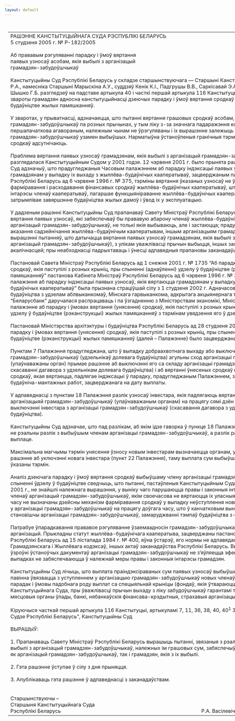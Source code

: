 ```yaml
---
layout: default
---
```


<div style="margin: 0px auto; width: 1000px;">

<div id="flag">

 

</div>

<div id="fixedWidth">

<div id="body">

<div id="columnSpanned">

<div id="content" style="margin: 10px">

<table>
<colgroup>
<col style="width: 100%" />
</colgroup>
<tbody>
<tr class="odd">
<td><div data-align="center" style="text-transform: uppercase;">
Рашэнне Канстытуцыйнага Суда Рэспублікі Беларусь
</div>
<div data-align="center">
5 студзеня 2005 г. № Р-182/2005
</div>
<div data-align="left" style="width: 400px; margin-top: 20px; margin-bottom: 20px;">
Аб прававым рэгуляванні парадку і ўмоў вяртання паявых узносаў асобам, якія выбылі з арганізацый грамадзян-забудоўшчыкаў
</div>
<div data-align="justify">
Канстытуцыйны Суд Рэспублікі Беларусь у складзе старшынствуючага — Старшыні Канстытуцыйнага Суда Васілевіча Р.А., намесніка Старшыні Марыскіна А.У., суддзяў Кенік К.I., Падгрушы В.В., Саркісавай Э.А., Філіпчык Р.І., Шукліна В.З., Шышко Г.Б. разгледзеў на падставе артыкула 40 і часткі першай артыкула 116 Канстытуцыі Рэспублікі Беларусь звароты грамадзян адносна канстытуцыйнасці дзеючых парадку і ўмоў вяртання сродкаў пры спыненні ўдзелу ў будаўніцтве жылых памяшканняў.
</div>
<div data-align="justify">
 
</div>
<div data-align="justify">
У зваротах, у прыватнасці, адзначаецца, што пытанні вяртання грашовых сродкаў асобам, якія выбылі з арганізацый грамадзян-забудоўшчыкаў па розных прычынах, у тым ліку з-за значнага падаражэння кошту будаўніцтва ў параўнанні з першапачаткова агавораным, належным чынам не ўрэгуляваны і іх вырашэнне залежыць ад прыняцця новых грамадзян-забудоўшчыкаў узамен выбыўшых. Нарматыўна ўстаноўленыя гранічныя тэрміны вяртання грашовых сродкаў адсутнічаюць.
</div>
<div data-align="justify">
 
</div>
<div data-align="justify">
Праблема вяртання паявых узносаў грамадзянам, якія выбылі з арганізацый грамадзян-забудоўшчыкаў, ужо разглядалася Канстытуцыйным Судом у 2001 годзе. 12 чэрвеня 2001 г. было прынята рашэнне, у якім Канстытуцыйны Суд адзначыў, што прадугледжаныя Часовым палажэннем аб парадку індэксацыі паявых узносаў, якія вяртаюцца грамадзянам у выпадку іх выхаду з жыллёва-будаўнічых кааператываў, зацверджаным пастановай Кабінета Міністраў Рэспублікі Беларусь ад 6 чэрвеня 1996 г. № 375, тэрміны вяртання ўказаных узносаў не ўлічваюць асаблівасці фарміравання і расходавання фінансавых сродкаў жыллёва-будаўнічых кааператываў, што ўшчамляе правы і законныя інтарэсы членаў кааператываў, пагаршае функцыяніраванне жыллёва-будаўнічых кааператываў як юрыдычных асоб, затрымлівае завяршэнне будаўніцтва жылых дамоў і ўвод іх у эксплуатацыю.
</div>
<div data-align="justify">
 
</div>
<div data-align="justify">
У дадзеным рашэнні Канстытуцыйны Суд прапанаваў Савету Міністраў Рэспублікі Беларусь: вызначыць такі парадак вяртання паявых узносаў, які забяспечваў бы прававую абарону членаў жыллёва-будаўнічых кааператываў, іншых арганізацый грамадзян-забудоўшчыкаў, не толькі якія выбываюць, але і застаюцца; прадугледзець магчымыя механізмы аказання садзейнічання жыллёва-будаўнічым кааператывам, іншым арганізацыям грамадзян-забудоўшчыкаў у вырашэнні пытанняў, што датычацца вяртання паявых узносаў грамадзянам, якія выбылі з членаў кааператыва (іншых арганізацый грамадзян-забудоўшчыкаў), з улікам уважлівасці прычын выбыцця, іншых заслугоўваючых увагі акалічнасцей; пры неабходнасці падрыхтаваць і ўнесці адпаведныя прапановы заканадаўцу.
</div>
<div data-align="justify">
 
</div>
<div data-align="justify">
Пастановай Савета Міністраў Рэспублікі Беларусь ад 1 снежня 2001 г. № 1735 “Аб парадку і ўмовах вяртання (унясення) сродкаў, якія паступілі з розных крыніц, пры спыненні (аднаўленні) удзелу ў будаўніцтве (рэканструкцыі) жылых памяшканняў” пастанова Кабінета Міністраў Рэспублікі Беларусь ад 6 чэрвеня 1996 г. № 375 “Аб зацвярджэнні Часовага палажэння аб парадку індэксацыі паявых узносаў, якія вяртаюцца грамадзянам у выпадку іх выхаду з жыллёва-будаўнічых кааператываў” была прызнана страціўшай сілу з 1 студзеня 2002 г. Адначасова Міністэрству архітэктуры і будаўніцтва з удзелам аблвыканкомаў, Мінскага гарвыканкома, адкрытага акцыянернага таварыства “Ашчадны банк “Беларусбанк” даручалася распрацаваць і па ўзгадненню з Міністэрствам эканомікі, Міністэрствам фінансаў зацвердзіць палажэнне аб парадку і ўмовах вяртання (унясення) сродкаў, якія паступілі з розных крыніц, пры спыненні (аднаўленні) удзелу ў будаўніцтве (рэканструкцыі) жылых памяшканняў з тэрмінам увядзення яго ў дзеянне з 1 студзеня 2002 г.
</div>
<div data-align="justify">
 
</div>
<div data-align="justify">
Пастановай Міністэрства архітэктуры і будаўніцтва Рэспублікі Беларусь ад 28 студзеня 2002 г. № 3 Палажэнне аб парадку і ўмовах вяртання (унясення) сродкаў, якія паступілі з розных крыніц, пры спыненні (аднаўленні) удзелу ў будаўніцтве (рэканструкцыі) жылых памяшканняў (далей – Палажэнне) было зацверджана.
</div>
<div data-align="justify">
 
</div>
<div data-align="justify">
Пунктам 7 Палажэння прадугледжана, што ў выпадку добраахвотнага выхаду або выключэння інвестара з арганізацыі грамадзян-забудоўшчыкаў (удзельнікаў долевага будаўніцтва) агульны сход арганізацыі грамадзян-забудоўшчыкаў (упаўнаважаны орган) прымае рашэнне аб выключэнні яго са складу арганізацыі грамадзян-забудоўшчыкаў (аб скасаванні дагавора з удзельнікам долевага будаўніцтва) і аб вяртанні ўнесеных сродкаў па прыналежнасці. Сума сродкаў, якая вяртаецца, падлягае індэксацыі ў парадку, прадугледжаным Палажэннем, з улікам індэкса змянення кошту будаўніча-мантажных работ, зацверджанага на дату выплаты.
</div>
<div data-align="justify">
 
</div>
<div data-align="justify">
У адпаведнасці з пунктам 18 Палажэння разлік узносаў інвестара, якія падлягаюць вяртанню, зацвярджаецца арганізацыяй грамадзян-забудоўшчыкаў (упаўнаважаным органам) на працягу сямі дзён пасля прыняцця рашэння аб выключэнні інвестара з арганізацыі грамадзян-забудоўшчыкаў (скасавання дагавора з удзельнікам долевага будаўніцтва).
</div>
<div data-align="justify">
 
</div>
<div data-align="justify">
Канстытуцыйны Суд адзначае, што пад разлікам, аб якім ідзе гаворка ў пункце 18 Палажэння, на практыцы разумеецца не рэальны разлік з выбыўшым членам арганізацыі грамадзян-забудоўшчыкаў, а разлік размеру сум, якія падлягаюць выплаце.
</div>
<div data-align="justify">
 
</div>
<div data-align="justify">
Максімальна магчымы тэрмін унясення ўзносу новым інвестарам вызначаецца органам, упаўнаважаным прымаць рашэнне аб уключэнні новага інвестара (пункт 22 Палажэння), таму выплата сум выбыўшаму члену адкладваецца на ўказаны тэрмін.
</div>
<div data-align="justify">
 
</div>
<div data-align="justify">
Аналіз дзеючага парадку і ўмоў вяртання сродкаў выбыўшаму члену арганізацыі грамадзян-забудоўшчыкаў пры спыненні ўдзелу ў будаўніцтве сведчыць, што пытанні, пастаўленыя Канстытуцыйным Судом у рашэнні ад 12 чэрвеня 2001 г., не знайшлі належнага вырашэння, у выніку чаго парушаюцца правы і законныя інтарэсы грамадзян – былых членаў арганізацый грамадзян-забудоўшчыкаў, якім своечасова не вяртаюцца іх уласныя сродкі. Да цяперашняга часу не вызначаны дзейсны механізм фарміравання сродкаў у выпадку неўступлення новых членаў (узамен выбыўшых) у арганізацыі грамадзян-забудоўшчыкаў на працягу доўгага часу, што ў канчатковым выніку адбіваецца і на фінансавым становішчы арганізацыі грамадзян-забудоўшчыкаў, замаруджванні тэмпаў будаўніцтва з-за недафінансавання.
</div>
<div data-align="justify">
 
</div>
<div data-align="justify">
Патрабуе ўпарадкавання прававое рэгуляванне ўзаемаадносін грамадзян-забудоўшчыкаў і ЖБК, іншых аналагічных арганізацый. Прыкладны статут жыллёва-будаўнічага кааператыва, зацверджаны пастановай Савета Міністраў Рэспублікі Беларусь ад 15 лістапада 1984 г. № 400, яўна ўстарэў, яго нормы не адпавядаюць нормам новых Грамадзянскага і Жыллёвага кодэксаў, іншых актаў заканадаўства Рэспублікі Беларусь. Вырашэнне многіх пытанняў на ўзроўні ўстаноўчых дакументаў арганізацыі грамадзян-забудоўшчыкаў не з’яўляецца эфектыўным, паколькі ў такіх выпадках не забяспечваюцца ў належнай меры правы і законныя інтарэсы грамадзян.
</div>
<div data-align="justify">
 
</div>
<div data-align="justify">
Канстытуцыйны Суд лічыць, што выплата праіндэксіраваных сум паявых узносаў выбыўшым членам не абавязкова павінна ўвязвацца з уступленнем у арганізацыю грамадзян-забудоўшчыкаў новых членаў, калі будуць вызначаны парадак і ўмовы падобнага роду выплат са спецыяльнай крыніцы (фондаў, якія ўтвараюцца спецыяльна). Па меркаванню Канстытуцыйнага Суда, пры ўважлівасці прычын выхаду з ліку забудоўшчыкаў гарантамі такіх выплат маглі б быць мясцовыя органы ўлады, банкі, нябанкаўскія фінансава-крэдытныя, страхавыя арганізацыі, суб’екты гаспадарання.
</div>
<div data-align="justify">
 
</div>
<div data-align="justify">
Кіруючыся часткай першай артыкула 116 Канстытуцыі, артыкуламі 7, 11, 36, 38, 40, 40<sup>1</sup> Закона “Аб Канстытуцыйным Судзе Рэспублікі Беларусь”, Канстытуцыйны Суд
</div>
<div data-align="justify">
 
</div>
<div data-align="center">
ВЫРАШЫЎ:
</div>
<div>
 
</div>
<div data-align="justify">
1. Прапанаваць Савету Міністраў Рэспублікі Беларусь вырашыць пытанні, звязаныя з рэальнай выплатай асобам, якія выбылі з арганізацый грамадзян-забудоўшчыкаў, належных ім грашовых сум, забяспечыўшы аптымальны ўлік інтарэсаў як арганізацый грамадзян-забудоўшчыкаў, так і грамадзян, якія з іх выбылі.
</div>
<div data-align="justify">
 
</div>
<div data-align="justify">
2. Гэта рашэнне ўступае ў сілу з дня прыняцця.
</div>
<div data-align="justify">
 
</div>
<div data-align="justify">
3. Апублікаваць гэта рашэнне ў адпаведнасці з заканадаўствам.
</div>
<div data-align="justify">
 
</div>
<div>
 
</div>
<div>
Старшынствуючы –
</div>
<div>
Старшыня Канстытуцыйнага Суда
</div>
<div>
Рэспублікі Беларусь<span>                                                                                                        </span>Р.А. Васілевіч
</div></td>
</tr>
</tbody>
</table>

</div>

<div class="terminator">

 

</div>

</div>

</div>

</div>

</div>
